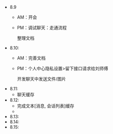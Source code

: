 - 8.9
  - AM：开会
  - PM：调试聊天：走通流程
        
    整理文档
- 8.10: 
  - AM：完善文档
  - PM：个人中心隐私设置>留下接口请求给刘师傅
    
    开发聊天中发送文件/图片
- 8.11: 
  - 聊天缓存
- 8.12: 
  - 完成文本[消息, 会话列表]缓存
  - 
- 8.13: 
- 8.14: 
- 8.15:
